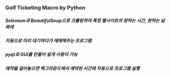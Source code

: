 ### Golf Ticketing Macro by Python
##### Selenium과 BeautifulSoup으로 크롤링하여 특정 웹사이트의 원하는 시간, 원하는 날짜에 
##### 자동으로 미리 대기하다가 예매해주는 프로그램
##### pyqt로 GUI를 만들어 쉽게 사용이 가능
##### 예약을 걸어놓으면 백그라운드에서 예약된 시간에 자동으로 프로그램 실행
